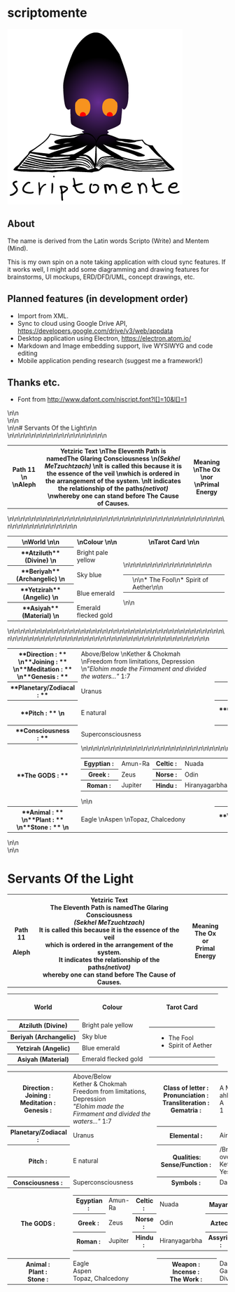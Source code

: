 # scriptomente
![Scriptomente Logo](/assets/Logo-01.png)

## About
The name is derived from the Latin words Scripto (Write) and Mentem (Mind). 

This is my own spin on a note taking application with cloud sync features. If it works well, I might add some diagramming and drawing features for brainstorms, UI mockups, ERD/DFD/UML, concept drawings, etc.

## Planned features (in development order)
- Import from XML.
- Sync to cloud using Google Drive API, https://developers.google.com/drive/v3/web/appdata
- Desktop application using Electron, https://electron.atom.io/
- Markdown and Image embedding support, live WYSIWYG and code editing
- Mobile application pending research (suggest me a framework!)

## Thanks etc.
- Font from http://www.dafont.com/niscript.font?l[]=10&l[]=1


<div>\n\n<div>\n\n<div>\n\n# Servants Of the Light\n\n</div>\n\n<table>\n\n<tbody>\n\n<tr>\n\n<th colspan="1" rowspan="1">Path 11  \n<en-media width="31" height="71" alt="Aleph" hash="1c7a4143339f13128ab1b1f51050c8fa" type="image/jpeg"></en-media>  \nAleph</th>\n\n<th colspan="2" rowspan="1">Yetziric Text  \nThe Eleventh Path is namedThe Glaring Consciousness  \n<cite>(Sekhel MeTzuchtzach)</cite>  \nIt is called this because it is the essence of the veil  \nwhich is ordered in the arrangement of the system.  \nIt indicates the relationship of the paths<cite>(netivot)</cite>  \nwhereby one can stand before The Cause of Causes.</th>\n\n<th colspan="1" rowspan="1">Meaning  \nThe Ox  \nor  \nPrimal Energy</th>\n\n</tr>\n\n</tbody>\n\n</table>\n\n<table>\n\n<tbody>\n\n<tr>\n\n<th colspan="1" rowspan="1">  \nWorld  \n\n</th>\n\n<th colspan="1" rowspan="1">  \nColour  \n\n</th>\n\n<th colspan="1" rowspan="1">  \nTarot Card  \n\n</th>\n\n</tr>\n\n<tr>\n\n<th colspan="1" rowspan="1">**Atziluth** (Divine)  \n<en-media width="105" height="42" alt="Atziluth" hash="8874abaf71594680559504635c86f44c" type="image/jpeg"></en-media></th>\n\n<td colspan="1" rowspan="1">Bright pale yellow</td>\n\n<td colspan="1" rowspan="4">\n\n<table>\n\n<tbody>\n\n<tr>\n\n<td colspan="1" rowspan="1"><en-media width="120" height="208" alt="The Fool" hash="cb32cb80d876b3c5d87f48838ed884c1" type="image/jpeg"></en-media></td>\n\n<td colspan="1" rowspan="1">\n\n*   The Fool\n*   Spirit of Aether\n\n</td>\n\n</tr>\n\n</tbody>\n\n</table>\n\n</td>\n\n</tr>\n\n<tr>\n\n<th colspan="1" rowspan="1">**Beriyah** (Archangelic)  \n<en-media width="77" height="42" alt="Beriyah" hash="790e2830e3cf7e882d6b0909fc87a879" type="image/jpeg"></en-media></th>\n\n<td colspan="1" rowspan="1">Sky blue</td>\n\n</tr>\n\n<tr>\n\n<th colspan="1" rowspan="1">**Yetzirah** (Angelic)  \n<en-media width="83" height="42" alt="Yetzirah" hash="dc1068ab7348aaa39d83e309276a8ff0" type="image/jpeg"></en-media></th>\n\n<td colspan="1" rowspan="1">Blue emerald</td>\n\n</tr>\n\n<tr>\n\n<th colspan="1" rowspan="1">**Asiyah** (Material)  \n<en-media width="79" height="42" alt="Asiyah" hash="c8f4c539784bdbc728e99ce785bfef03" type="image/jpeg"></en-media></th>\n\n<td colspan="1" rowspan="1">Emerald flecked gold</td>\n\n</tr>\n\n</tbody>\n\n</table>\n\n<table>\n\n<tbody>\n\n<tr>\n\n<th colspan="1" rowspan="1">**Direction : **  \n**Joining : **  \n**Meditation : **  \n**Genesis : **</th>\n\n<td colspan="1" rowspan="1">Above/Below  \nKether & Chokmah  \nFreedom from limitations, Depression  \n<cite>"Elohim made the Firmament and divided the waters..."</cite> 1:7</td>\n\n<th colspan="1" rowspan="1">**Class of letter : **  \n**Pronunciation : **  \n**Transliteration : **  \n**Gematria : **</th>\n\n<td colspan="1" rowspan="1">A Mother  \nahlehf  \nA  \n1</td>\n\n</tr>\n\n<tr>\n\n<th colspan="1" rowspan="1">**Planetary/Zodiacal : **</th>\n\n<td colspan="1" rowspan="1">Uranus<en-media width="25" height="25" alt="Uranus" hash="79677140ca32a105b43a13465142dd9c" type="image/jpeg"></en-media></td>\n\n<th colspan="1" rowspan="1">**Elemental : **</th>\n\n<td colspan="1" rowspan="1">Air<en-media width="26" height="24" alt="Air" hash="482eaa5530dd084650c4fc3596b43017" type="image/jpeg"></en-media></td>\n\n</tr>\n\n<tr>\n\n<th colspan="1" rowspan="1">**Pitch : **  \n</th>\n\n<td colspan="1" rowspan="1">E natural</td>\n\n<th colspan="1" rowspan="1">**Qualities: Sense/Function : **  \n</th>\n\n<td colspan="1" rowspan="1">/Breath: Presides over the Airy Triad, Kether-Tiphareth-Yesod</td>\n\n</tr>\n\n<tr>\n\n<th colspan="1" rowspan="1">**Consciousness : **</th>\n\n<td colspan="1" rowspan="1">Superconsciousness</td>\n\n<th colspan="1" rowspan="1">**Symbols : **</th>\n\n<td colspan="1" rowspan="1"><en-media width="15" height="30" alt="Aleph" hash="1c7a4143339f13128ab1b1f51050c8fa" type="image/jpeg"></en-media><en-media width="25" height="25" alt="Uranus" hash="79677140ca32a105b43a13465142dd9c" type="image/jpeg"></en-media><en-media width="26" height="24" alt="Air" hash="482eaa5530dd084650c4fc3596b43017" type="image/jpeg"></en-media>Dagger, Fan, Stick.</td>\n\n</tr>\n\n<tr>\n\n<th colspan="1" rowspan="1">**The GODS : **</th>\n\n<td colspan="3" rowspan="1">\n\n<table>\n\n<tbody>\n\n<tr>\n\n<th colspan="1" rowspan="1">Egyptian : </th>\n\n<td colspan="1" rowspan="1">Amun-Ra</td>\n\n<th colspan="1" rowspan="1">Celtic : </th>\n\n<td colspan="1" rowspan="1">Nuada</td>\n\n<th colspan="1" rowspan="1">Mayan : </th>\n\n<td colspan="1" rowspan="1">Hunab-Ku</td>\n\n</tr>\n\n<tr>\n\n<th colspan="1" rowspan="1">Greek : </th>\n\n<td colspan="1" rowspan="1">Zeus</td>\n\n<th colspan="1" rowspan="1">Norse : </th>\n\n<td colspan="1" rowspan="1">Odin</td>\n\n<th colspan="1" rowspan="1">Aztec : </th>\n\n<td colspan="1" rowspan="1">Ometecuhtli</td>\n\n</tr>\n\n<tr>\n\n<th colspan="1" rowspan="1">Roman : </th>\n\n<td colspan="1" rowspan="1">Jupiter</td>\n\n<th colspan="1" rowspan="1">Hindu : </th>\n\n<td colspan="1" rowspan="1">Hiranyagarbha</td>\n\n<th colspan="1" rowspan="1">Assyrian : </th>\n\n<td colspan="1" rowspan="1">Assur</td>\n\n</tr>\n\n</tbody>\n\n</table>\n\n</td>\n\n</tr>\n\n<tr>\n\n<th colspan="1" rowspan="1">**Animal : **  \n**Plant : **  \n**Stone : **  \n</th>\n\n<td colspan="1" rowspan="1">Eagle  \nAspen  \nTopaz, Chalcedony</td>\n\n<th colspan="1" rowspan="1">**Weapon : **  \n**Incense : **  \n**The Work : **  \n</th>\n\n<td colspan="1" rowspan="1">Dagger or Fan  \nGalbanum  \nDivination</td>\n\n</tr>\n\n</tbody>\n\n</table>\n\n</div>\n\n</div>

<div> <div> <div> <h1>Servants Of the Light</h1> </div> <table><tr><th colspan="1" rowspan="1">Path 11<br clear="none"/> <en-media width="31" height="71" alt="Aleph" hash="1c7a4143339f13128ab1b1f51050c8fa" type="image/jpeg"></en-media><br clear="none"/> Aleph</th><th colspan="2" rowspan="1">Yetziric Text<br clear="none"/> The Eleventh Path is namedThe Glaring Consciousness<br clear="none"/> <cite>(Sekhel MeTzuchtzach)</cite><br clear="none"/> It is called this because it is the essence of the veil<br clear="none"/> which is ordered in the arrangement of the system.<br clear="none"/> It indicates the relationship of the paths<cite>(netivot)</cite><br clear="none"/> whereby one can stand before The Cause of Causes.</th><th colspan="1" rowspan="1">Meaning<br clear="none"/> The Ox<br clear="none"/> or<br clear="none"/> Primal Energy</th></tr></table> <table><tr><th colspan="1" rowspan="1"><br clear="none"/> World<br clear="none"/><br clear="none"/></th><th colspan="1" rowspan="1"><br clear="none"/> Colour<br clear="none"/><br clear="none"/></th><th colspan="1" rowspan="1"><br clear="none"/> Tarot Card<br clear="none"/><br clear="none"/></th></tr><tr><th colspan="1" rowspan="1"><b>Atziluth </b>(Divine)<br clear="none"/> <en-media width="105" height="42" alt="Atziluth" hash="8874abaf71594680559504635c86f44c" type="image/jpeg"></en-media></th><td colspan="1" rowspan="1">Bright pale yellow</td><td colspan="1" rowspan="4"> <table><tr><td colspan="1" rowspan="1"><en-media width="120" height="208" alt="The Fool" hash="cb32cb80d876b3c5d87f48838ed884c1" type="image/jpeg"></en-media></td><td colspan="1" rowspan="1"> <ul><li>The Fool</li><li>Spirit of Aether</li></ul> </td></tr></table> </td></tr><tr><th colspan="1" rowspan="1"><b>Beriyah </b>(Archangelic)<br clear="none"/> <en-media width="77" height="42" alt="Beriyah" hash="790e2830e3cf7e882d6b0909fc87a879" type="image/jpeg"></en-media></th><td colspan="1" rowspan="1">Sky blue</td></tr><tr><th colspan="1" rowspan="1"><b>Yetzirah </b>(Angelic)<br clear="none"/> <en-media width="83" height="42" alt="Yetzirah" hash="dc1068ab7348aaa39d83e309276a8ff0" type="image/jpeg"></en-media></th><td colspan="1" rowspan="1">Blue emerald</td></tr><tr><th colspan="1" rowspan="1"><b>Asiyah </b>(Material)<br clear="none"/> <en-media width="79" height="42" alt="Asiyah" hash="c8f4c539784bdbc728e99ce785bfef03" type="image/jpeg"></en-media></th><td colspan="1" rowspan="1">Emerald flecked gold</td></tr></table> <table><tr><th colspan="1" rowspan="1"> <b>Direction : </b><br clear="none"/> <b>Joining : </b><br clear="none"/> <b>Meditation : </b><br clear="none"/> <b>Genesis : </b></th><td colspan="1" rowspan="1"> Above/Below<br clear="none"/> Kether &amp; Chokmah<br clear="none"/> Freedom from limitations, Depression<br clear="none"/> <cite>&quot;Elohim made the Firmament and divided the waters...&quot;</cite> 1:7</td><th colspan="1" rowspan="1"> <b>Class of letter : </b><br clear="none"/> <b>Pronunciation : </b><br clear="none"/> <b>Transliteration : </b><br clear="none"/> <b>Gematria : </b></th><td colspan="1" rowspan="1"> A Mother<br clear="none"/> ahlehf<br clear="none"/> A<br clear="none"/> 1</td></tr><tr><th colspan="1" rowspan="1"><b>Planetary/Zodiacal : </b></th><td colspan="1" rowspan="1">Uranus <en-media width="25" height="25" alt="Uranus" hash="79677140ca32a105b43a13465142dd9c" type="image/jpeg"></en-media> </td><th colspan="1" rowspan="1"><b>Elemental : </b></th><td colspan="1" rowspan="1">Air <en-media width="26" height="24" alt="Air" hash="482eaa5530dd084650c4fc3596b43017" type="image/jpeg"></en-media> </td></tr><tr><th colspan="1" rowspan="1"><b>Pitch : </b><br clear="none"/> </th><td colspan="1" rowspan="1">E natural</td><th colspan="1" rowspan="1"><b>Qualities: Sense/Function : </b><br clear="none"/> </th><td colspan="1" rowspan="1">/Breath: Presides over the Airy Triad, Kether-Tiphareth-Yesod</td></tr><tr><th colspan="1" rowspan="1"><b>Consciousness : </b></th><td colspan="1" rowspan="1">Superconsciousness</td><th colspan="1" rowspan="1"><b>Symbols : </b></th><td colspan="1" rowspan="1"> <en-media width="15" height="30" alt="Aleph" hash="1c7a4143339f13128ab1b1f51050c8fa" type="image/jpeg"></en-media> <en-media width="25" height="25" alt="Uranus" hash="79677140ca32a105b43a13465142dd9c" type="image/jpeg"></en-media> <en-media width="26" height="24" alt="Air" hash="482eaa5530dd084650c4fc3596b43017" type="image/jpeg"></en-media> Dagger, Fan, Stick.</td></tr><tr><th colspan="1" rowspan="1"><b>The GODS : </b></th><td colspan="3" rowspan="1"> <table><tr><th colspan="1" rowspan="1">Egyptian : </th><td colspan="1" rowspan="1">Amun-Ra</td><th colspan="1" rowspan="1">Celtic :  </th><td colspan="1" rowspan="1">Nuada</td><th colspan="1" rowspan="1">Mayan :  </th><td colspan="1" rowspan="1">Hunab-Ku</td></tr><tr><th colspan="1" rowspan="1">Greek :  </th><td colspan="1" rowspan="1">Zeus</td><th colspan="1" rowspan="1">Norse :  </th><td colspan="1" rowspan="1">Odin</td><th colspan="1" rowspan="1">Aztec :  </th><td colspan="1" rowspan="1">Ometecuhtli</td></tr><tr><th colspan="1" rowspan="1">Roman :  </th><td colspan="1" rowspan="1">Jupiter</td><th colspan="1" rowspan="1">Hindu :  </th><td colspan="1" rowspan="1">Hiranyagarbha</td><th colspan="1" rowspan="1">Assyrian : </th><td colspan="1" rowspan="1">Assur</td></tr></table> </td></tr><tr><th colspan="1" rowspan="1"> <b>Animal : </b><br clear="none"/> <b>Plant : </b><br clear="none"/> <b>Stone : </b><br clear="none"/> </th><td colspan="1" rowspan="1"> Eagle<br clear="none"/> Aspen<br clear="none"/> Topaz, Chalcedony</td><th colspan="1" rowspan="1"> <b>Weapon : </b><br clear="none"/> <b>Incense : </b><br clear="none"/> <b>The Work : </b><br clear="none"/> </th><td colspan="1" rowspan="1"> Dagger or Fan<br clear="none"/> Galbanum<br clear="none"/> Divination</td></tr></table> </div> </div>